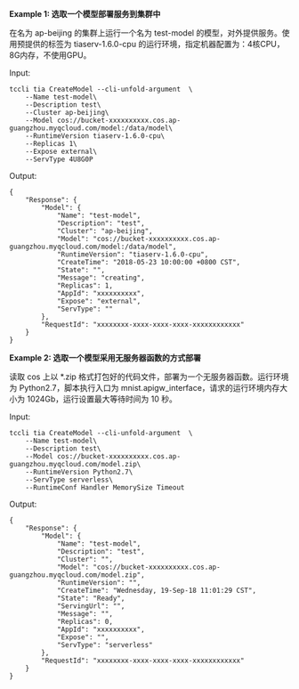 **Example 1: 选取一个模型部署服务到集群中**

在名为 ap-beijing 的集群上运行一个名为 test-model 的模型，对外提供服务。使用预提供的标签为 tiaserv-1.6.0-cpu 的运行环境，指定机器配置为：4核CPU，8G内存，不使用GPU。

Input: 

```
tccli tia CreateModel --cli-unfold-argument  \
    --Name test-model\
    --Description test\
    --Cluster ap-beijing\
    --Model cos://bucket-xxxxxxxxxx.cos.ap-guangzhou.myqcloud.com/model:/data/model\
    --RuntimeVersion tiaserv-1.6.0-cpu\
    --Replicas 1\
    --Expose external\
    --ServType 4U8G0P
```

Output: 
```
{
    "Response": {
        "Model": {
            "Name": "test-model",
            "Description": "test",
            "Cluster": "ap-beijing",
            "Model": "cos://bucket-xxxxxxxxxx.cos.ap-guangzhou.myqcloud.com/model:/data/model",
            "RuntimeVersion": "tiaserv-1.6.0-cpu",
            "CreateTime": "2018-05-23 10:00:00 +0800 CST",
            "State": "",
            "Message": "creating",
            "Replicas": 1,
            "AppId": "xxxxxxxxxx",
            "Expose": "external",
            "ServType": ""
        },
        "RequestId": "xxxxxxxx-xxxx-xxxx-xxxx-xxxxxxxxxxxx"
    }
}
```

**Example 2: 选取一个模型采用无服务器函数的方式部署**

读取 cos 上以 *.zip 格式打包好的代码文件，部署为一个无服务器函数。运行环境为 Python2.7，脚本执行入口为 mnist.apigw_interface，请求的运行环境内存大小为 1024Gb，运行设置最大等待时间为 10 秒。

Input: 

```
tccli tia CreateModel --cli-unfold-argument  \
    --Name test-model\
    --Description test\
    --Model cos://bucket-xxxxxxxxxx.cos.ap-guangzhou.myqcloud.com/model.zip\
    --RuntimeVersion Python2.7\
    --ServType serverless\
    --RuntimeConf Handler MemorySize Timeout
```

Output: 
```
{
    "Response": {
        "Model": {
            "Name": "test-model",
            "Description": "test",
            "Cluster": "",
            "Model": "cos://bucket-xxxxxxxxxx.cos.ap-guangzhou.myqcloud.com/model.zip",
            "RuntimeVersion": "",
            "CreateTime": "Wednesday, 19-Sep-18 11:01:29 CST",
            "State": "Ready",
            "ServingUrl": "",
            "Message": "",
            "Replicas": 0,
            "AppId": "xxxxxxxxxx",
            "Expose": "",
            "ServType": "serverless"
        },
        "RequestId": "xxxxxxxx-xxxx-xxxx-xxxx-xxxxxxxxxxxx"
    }
}
```

